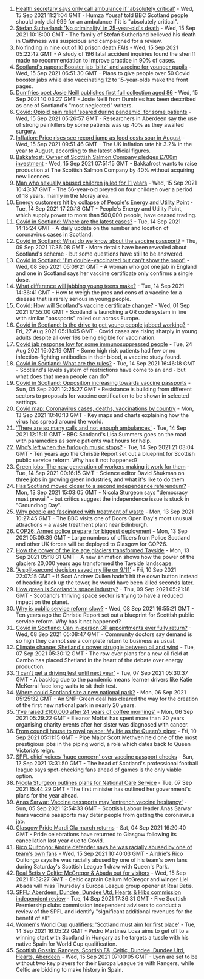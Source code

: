 1. [Health secretary says only call ambulance if 'absolutely critical'](https://www.bbc.co.uk/news/uk-scotland-58568820?at_medium=RSS&at_campaign=KARANGA) - Wed, 15 Sep 2021 11:21:04 GMT - Humza Yousaf told BBC Scotland people should only dial 999 for an ambulance if it is "absolutely critical".
2. [Stefan Sutherland: 'No criminality' in 25-year-old's death](https://www.bbc.co.uk/news/uk-scotland-highlands-islands-58571483?at_medium=RSS&at_campaign=KARANGA) - Wed, 15 Sep 2021 10:18:00 GMT - The family of Stefan Sutherland believed his death in Caithness was suspicious and campaigned for a review.
3. [No finding in nine out of 10 prison death FAIs](https://www.bbc.co.uk/news/uk-scotland-58564127?at_medium=RSS&at_campaign=KARANGA) - Wed, 15 Sep 2021 05:22:42 GMT - A study of 196 fatal accident inquiries found the sheriff made no recommendation to improve practice in 90% of cases.
4. [Scotland's papers: Booster jab 'blitz' and vaccine for younger pupils](https://www.bbc.co.uk/news/uk-scotland-58568217?at_medium=RSS&at_campaign=KARANGA) - Wed, 15 Sep 2021 06:51:30 GMT - Plans to give people over 50 Covid booster jabs while also vaccinating 12 to 15-year-olds make the front pages.
5. [Dumfries poet Josie Neill publishes first full collection aged 86](https://www.bbc.co.uk/news/uk-scotland-south-scotland-58570423?at_medium=RSS&at_campaign=KARANGA) - Wed, 15 Sep 2021 10:03:27 GMT - Josie Neill from Dumfries has been described as one of Scotland's "most neglected" writers.
6. [Covid: Opioid pain relief 'soared during pandemic' for some patients](https://www.bbc.co.uk/news/uk-scotland-north-east-orkney-shetland-58547824?at_medium=RSS&at_campaign=KARANGA) - Wed, 15 Sep 2021 05:26:57 GMT - Researchers in Aberdeen say the use of strong painkillers by some patients was up 40% as they awaited surgery.
7. [Inflation: Price rises see record jump as food costs soar in August](https://www.bbc.co.uk/news/business-58563417?at_medium=RSS&at_campaign=KARANGA) - Wed, 15 Sep 2021 09:51:46 GMT - The UK inflation rate hit 3.2% in the year to August, according to the latest official figures.
8. [Bakkafrost: Owner of Scottish Salmon Company pledges £700m investment](https://www.bbc.co.uk/news/uk-scotland-scotland-business-58569035?at_medium=RSS&at_campaign=KARANGA) - Wed, 15 Sep 2021 07:51:15 GMT - Bakkafrost wants to raise production at The Scottish Salmon Company by 40% without acquiring new licences.
9. [Man who sexually abused children jailed for 11 years](https://www.bbc.co.uk/news/uk-scotland-north-east-orkney-shetland-58570012?at_medium=RSS&at_campaign=KARANGA) - Wed, 15 Sep 2021 10:43:37 GMT - The 56-year-old preyed on four children over a period of 18 years, mainly in the Moray area.
10. [Energy customers hit by collapse of People's Energy and Utility Point](https://www.bbc.co.uk/news/uk-scotland-scotland-business-58557434?at_medium=RSS&at_campaign=KARANGA) - Tue, 14 Sep 2021 17:20:18 GMT - People's Energy and Utility Point, which supply power to more than 500,000 people, have ceased trading.
11. [Covid in Scotland: Where are the latest cases?](https://www.bbc.co.uk/news/uk-scotland-53511877?at_medium=RSS&at_campaign=KARANGA) - Tue, 14 Sep 2021 14:15:24 GMT - A daily update on the number and location of coronavirus cases in Scotland.
12. [Covid in Scotland: What do we know about the vaccine passport?](https://www.bbc.co.uk/news/uk-scotland-58422607?at_medium=RSS&at_campaign=KARANGA) - Thu, 09 Sep 2021 17:36:08 GMT - More details have been revealed about Scotland's scheme - but some questions have still to be answered.
13. [Covid in Scotland: 'I'm double-vaccinated but can't show the proof'](https://www.bbc.co.uk/news/uk-scotland-58475922?at_medium=RSS&at_campaign=KARANGA) - Wed, 08 Sep 2021 05:09:21 GMT - A woman who got one jab in England and one in Scotland says her vaccine certificate only confirms a single dose.
14. [What difference will jabbing young teens make?](https://www.bbc.co.uk/news/health-58423152?at_medium=RSS&at_campaign=KARANGA) - Tue, 14 Sep 2021 14:36:41 GMT - How to weigh the pros and cons of a vaccine for a disease that is rarely serious in young people.
15. [Covid: How will Scotland's vaccine certificate change?](https://www.bbc.co.uk/news/uk-scotland-57519070?at_medium=RSS&at_campaign=KARANGA) - Wed, 01 Sep 2021 17:55:00 GMT - Scotland is launching a QR code system in line with similar "passports" rolled out across Europe.
16. [Covid in Scotland: Is the drive to get young people jabbed working?](https://www.bbc.co.uk/news/uk-scotland-58342389?at_medium=RSS&at_campaign=KARANGA) - Fri, 27 Aug 2021 05:18:05 GMT - Covid cases are rising sharply in young adults despite all over 16s being eligible for vaccination.
17. [Covid jab response low for some immunosuppressed people](https://www.bbc.co.uk/news/health-58317261?at_medium=RSS&at_campaign=KARANGA) - Tue, 24 Aug 2021 16:02:19 GMT - Some high risk patients had few or no infection-fighting antibodies in their blood, a vaccine study found.
18. [Covid in Scotland: What are the rules?](https://www.bbc.co.uk/news/uk-scotland-53166816?at_medium=RSS&at_campaign=KARANGA) - Tue, 14 Sep 2021 16:46:18 GMT - Scotland's levels system of restrictions have come to an end - but what does that mean people can do?
19. [Covid in Scotland: Opposition increasing towards vaccine passports](https://www.bbc.co.uk/news/uk-scotland-scotland-politics-58453551?at_medium=RSS&at_campaign=KARANGA) - Sun, 05 Sep 2021 12:25:27 GMT - Resistance is building from different sectors to proposals for vaccine certification to be shown in selected settings.
20. [Covid map: Coronavirus cases, deaths, vaccinations by country](https://www.bbc.co.uk/news/world-51235105?at_medium=RSS&at_campaign=KARANGA) - Mon, 13 Sep 2021 10:40:13 GMT - Key maps and charts explaining how the virus has spread around the world.
21. ['There are so many calls and not enough ambulances'](https://www.bbc.co.uk/news/uk-scotland-58547288?at_medium=RSS&at_campaign=KARANGA) - Tue, 14 Sep 2021 12:15:11 GMT - BBC Scotland's Lisa Summers goes on the road with paramedics as some patients wait hours for help.
22. [Who’s left when the furlough music stops?](https://www.bbc.co.uk/news/uk-scotland-58566334?at_medium=RSS&at_campaign=KARANGA) - Tue, 14 Sep 2021 21:03:04 GMT - Ten years ago the Christie Report set out a blueprint for Scottish public service reform. Why has it not happened?
23. [Green jobs: The new generation of workers making it work for them](https://www.bbc.co.uk/news/science-environment-58549135?at_medium=RSS&at_campaign=KARANGA) - Tue, 14 Sep 2021 00:16:15 GMT - Science editor David Shukman on three jobs in growing green industries, and what it's like to do them
24. [Has Scotland moved closer to a second independence referendum?](https://www.bbc.co.uk/news/uk-scotland-scotland-politics-58543558?at_medium=RSS&at_campaign=KARANGA) - Mon, 13 Sep 2021 15:03:05 GMT - Nicola Sturgeon says "democracy must prevail" - but critics suggest the independence issue is stuck in "Groundhog Day".
25. [Why people are fascinated with treatment of waste](https://www.bbc.co.uk/news/uk-scotland-58539614?at_medium=RSS&at_campaign=KARANGA) - Mon, 13 Sep 2021 10:27:45 GMT - The BBC visits one of Doors Open Day's most unusual attractions - a waste treatment plant near Edinburgh.
26. [COP26: Armed police prepare for biggest deployment](https://www.bbc.co.uk/news/uk-scotland-58515311?at_medium=RSS&at_campaign=KARANGA) - Mon, 13 Sep 2021 05:09:39 GMT - Large numbers of officers from Police Scotland and other UK forces will be deployed to Glasgow for COP26.
27. [How the power of the ice age glaciers transformed Tayside](https://www.bbc.co.uk/news/uk-scotland-tayside-central-58514896?at_medium=RSS&at_campaign=KARANGA) - Mon, 13 Sep 2021 05:18:31 GMT - A new animation shows how the power of the glaciers 20,000 years ago transformed the Tayside landscape.
28. ['A split-second decision saved my life on 9/11'](https://www.bbc.co.uk/news/uk-scotland-glasgow-west-58515271?at_medium=RSS&at_campaign=KARANGA) - Fri, 10 Sep 2021 22:07:15 GMT - If Scot Andrew Cullen hadn't hit the down button instead of heading back up the tower, he would have been killed seconds later.
29. [How green is Scotland's space industry?](https://www.bbc.co.uk/news/uk-scotland-highlands-islands-58190702?at_medium=RSS&at_campaign=KARANGA) - Thu, 09 Sep 2021 05:21:18 GMT - Scotland's thriving space sector is trying to have a reduced impact on the planet.
30. [Why is public service reform slow?](https://www.bbc.co.uk/news/uk-scotland-58490102?at_medium=RSS&at_campaign=KARANGA) - Wed, 08 Sep 2021 16:55:21 GMT - Ten years ago the Christie Report set out a blueprint for Scottish public service reform. Why has it not happened?
31. [Covid in Scotland: Can in-person GP appointments ever fully return?](https://www.bbc.co.uk/news/uk-scotland-58481878?at_medium=RSS&at_campaign=KARANGA) - Wed, 08 Sep 2021 05:08:47 GMT - Community doctors say demand is so high they cannot see a complete return to business as usual.
32. [Climate change: Shetland's power struggle between oil and wind](https://www.bbc.co.uk/news/uk-scotland-58464439?at_medium=RSS&at_campaign=KARANGA) - Tue, 07 Sep 2021 05:30:12 GMT - The row over plans for a new oil field at Cambo has placed Shetland in the heart of the debate over energy production.
33. ['I can't get a driving test until next year'](https://www.bbc.co.uk/news/uk-scotland-58435040?at_medium=RSS&at_campaign=KARANGA) - Tue, 07 Sep 2021 05:30:37 GMT - A backlog due to the pandemic means learner drivers like Katie McKerral face long waits to sit their test.
34. [Where could Scotland site a new national park?](https://www.bbc.co.uk/news/uk-scotland-south-scotland-58400051?at_medium=RSS&at_campaign=KARANGA) - Mon, 06 Sep 2021 05:25:32 GMT - An SNP-Green deal has cleared the way for the creation of the first new national park in nearly 20 years.
35. ['I've raised £100,000 after 24 years of coffee mornings'](https://www.bbc.co.uk/news/uk-scotland-south-scotland-58383506?at_medium=RSS&at_campaign=KARANGA) - Mon, 06 Sep 2021 05:29:22 GMT - Eleanor Moffat has spent more than 20 years organising charity events after her sister was diagnosed with cancer.
36. [From council house to royal palace: My life as the Queen’s piper](https://www.bbc.co.uk/news/uk-scotland-58476253?at_medium=RSS&at_campaign=KARANGA) - Fri, 10 Sep 2021 05:11:15 GMT - Pipe Major Scott Methven held one of the most prestigious jobs in the piping world, a role which dates back to Queen Victoria’s reign.
37. [SPFL chief voices 'huge concern' over vaccine passport checks](https://www.bbc.co.uk/news/uk-scotland-58537877?at_medium=RSS&at_campaign=KARANGA) - Sun, 12 Sep 2021 13:31:50 GMT - The head of Scotland's professional football league says spot-checking fans ahead of games is the only viable option.
38. [Nicola Sturgeon outlines plans for National Care Service](https://www.bbc.co.uk/news/uk-scotland-58480750?at_medium=RSS&at_campaign=KARANGA) - Tue, 07 Sep 2021 15:44:29 GMT - The first minister has outlined her government's plans for the year ahead.
39. [Anas Sarwar: Vaccine passports may 'entrench vaccine hesitancy'](https://www.bbc.co.uk/news/uk-scotland-58455886?at_medium=RSS&at_campaign=KARANGA) - Sun, 05 Sep 2021 12:54:33 GMT - Scottish Labour leader Anas Sarwar fears vaccine passports may deter people from getting the coronavirus jab.
40. [Glasgow Pride Mardi Gla march returns](https://www.bbc.co.uk/news/uk-scotland-58450443?at_medium=RSS&at_campaign=KARANGA) - Sat, 04 Sep 2021 16:20:40 GMT - Pride celebrations have returned to Glasgow following its cancellation last year due to Covid.
41. [Rico Quitongo: Airdrie defender says he was racially abused by one of team's own fans](https://www.bbc.co.uk/sport/football/58568890?at_medium=RSS&at_campaign=KARANGA) - Wed, 15 Sep 2021 10:40:03 GMT - Airdrie's Rico Quitongo says he was racially abused by one of his team's own fans during Saturday's Scottish League 1 draw with Queen's Park.
42. [Real Betis v Celtic: McGregor & Abada out for visitors](https://www.bbc.co.uk/sport/football/58493146?at_medium=RSS&at_campaign=KARANGA) - Wed, 15 Sep 2021 11:32:27 GMT - Celtic captain Callum McGregor and winger Liel Abada will miss Thursday's Europa League group opener at Real Betis.
43. [SPFL: Aberdeen, Dundee, Dundee Utd, Hearts & Hibs commission independent review](https://www.bbc.co.uk/sport/football/58565111?at_medium=RSS&at_campaign=KARANGA) - Tue, 14 Sep 2021 17:36:31 GMT - Five Scottish Premiership clubs commission independent advisers to conduct a review of the SPFL and identify "significant additional revenues for the benefit of all".
44. [Women's World Cup qualifiers: 'Scotland must aim for first place'](https://www.bbc.co.uk/sport/football/58560916?at_medium=RSS&at_campaign=KARANGA) - Tue, 14 Sep 2021 16:05:22 GMT - Pedro Martinez Losa aims to get off to a winning start with Scotland in Hungary as he targets a tussle with his native Spain for World Cup qualification.
45. [Scottish Gossip: Rangers, Scottish FA, Celtic, Dundee, Dundee Utd, Hearts, Aberdeen](https://www.bbc.co.uk/sport/football/58568737?at_medium=RSS&at_campaign=KARANGA) - Wed, 15 Sep 2021 07:00:05 GMT - Lyon are set to be without two key players for their Europa League tie with Rangers, while Celtic are bidding to make history in Spain.
